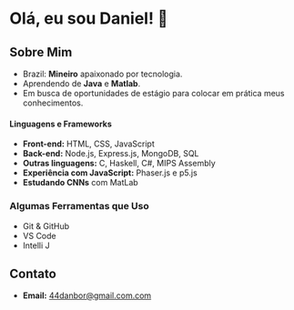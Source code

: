 # Olá, eu sou Daniel! 👋

## Sobre Mim
- Brazil: **Mineiro** apaixonado por tecnologia.
- Aprendendo de **Java** e **Matlab**.
- Em busca de oportunidades de estágio para colocar em prática meus conhecimentos.

#### Linguagens e Frameworks
- **Front-end:** HTML, CSS, JavaScript  
- **Back-end:** Node.js, Express.js, MongoDB, SQL  
- **Outras linguagens:** C, Haskell, C#, MIPS Assembly  
- **Experiência com JavaScript:** Phaser.js e p5.js
- **Estudando CNNs** com MatLab

### Algumas Ferramentas que Uso
- Git & GitHub
- VS Code
- Intelli J

## Contato
- **Email:** [44danbor@gmail.com.com](mailto:seuemail@exemplo.com)



<!---
Danielbgoncalves/Danielbgoncalves is a ✨ special ✨ repository because its `README.md` (this file) appears on your GitHub profile.
You can click the Preview link to take a look at your changes.
--->
